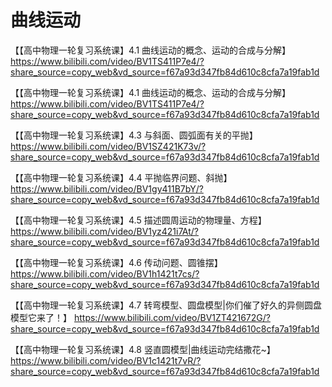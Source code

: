 #   曲线运动

【【高中物理一轮复习系统课】4.1 曲线运动的概念、运动的合成与分解】 https://www.bilibili.com/video/BV1TS411P7e4/?share_source=copy_web&vd_source=f67a93d347fb84d610c8cfa7a19fab1d

【【高中物理一轮复习系统课】4.1 曲线运动的概念、运动的合成与分解】 https://www.bilibili.com/video/BV1TS411P7e4/?share_source=copy_web&vd_source=f67a93d347fb84d610c8cfa7a19fab1d

【【高中物理一轮复习系统课】4.3 与斜面、圆弧面有关的平抛】 https://www.bilibili.com/video/BV1SZ421K73v/?share_source=copy_web&vd_source=f67a93d347fb84d610c8cfa7a19fab1d

【【高中物理一轮复习系统课】4.4 平抛临界问题、斜抛】 https://www.bilibili.com/video/BV1gy411B7bY/?share_source=copy_web&vd_source=f67a93d347fb84d610c8cfa7a19fab1d

【【高中物理一轮复习系统课】4.5 描述圆周运动的物理量、方程】 https://www.bilibili.com/video/BV1yz421i7At/?share_source=copy_web&vd_source=f67a93d347fb84d610c8cfa7a19fab1d

【【高中物理一轮复习系统课】4.6 传动问题、圆锥摆】 https://www.bilibili.com/video/BV1h1421t7cs/?share_source=copy_web&vd_source=f67a93d347fb84d610c8cfa7a19fab1d

【【高中物理一轮复习系统课】4.7 转弯模型、圆盘模型|你们催了好久的异侧圆盘模型它来了！】 https://www.bilibili.com/video/BV1ZT421672G/?share_source=copy_web&vd_source=f67a93d347fb84d610c8cfa7a19fab1d

【【高中物理一轮复习系统课】4.8 竖直圆模型|曲线运动完结撒花~】 https://www.bilibili.com/video/BV1c1421t7vR/?share_source=copy_web&vd_source=f67a93d347fb84d610c8cfa7a19fab1d
